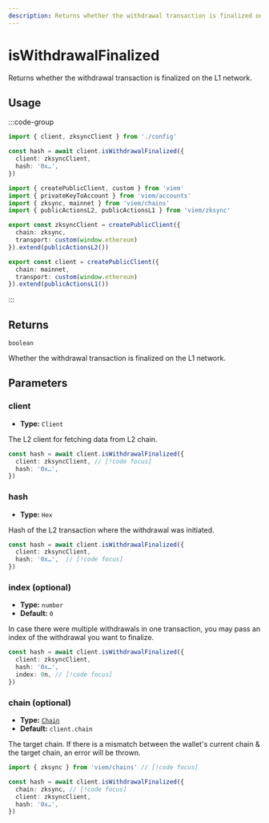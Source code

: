 ```yaml
---
description: Returns whether the withdrawal transaction is finalized on the L1 network.
---
```


# isWithdrawalFinalized

Returns whether the withdrawal transaction is finalized on the L1 network.

## Usage

:::code-group

```ts [example.ts]
import { client, zksyncClient } from './config'

const hash = await client.isWithdrawalFinalized({
  client: zksyncClient,
  hash: '0x…',
})
```

```ts [config.ts]
import { createPublicClient, custom } from 'viem'
import { privateKeyToAccount } from 'viem/accounts'
import { zksync, mainnet } from 'viem/chains'
import { publicActionsL2, publicActionsL1 } from 'viem/zksync'

export const zksyncClient = createPublicClient({
  chain: zksync,
  transport: custom(window.ethereum)
}).extend(publicActionsL2())

export const client = createPublicClient({
  chain: mainnet,
  transport: custom(window.ethereum)
}).extend(publicActionsL1())
```

:::


## Returns

`boolean`

Whether the withdrawal transaction is finalized on the L1 network.

## Parameters

### client

- **Type:** `Client`

The L2 client for fetching data from L2 chain.

```ts
const hash = await client.isWithdrawalFinalized({
  client: zksyncClient, // [!code focus]
  hash: '0x…',
})
```

### hash 

- **Type:** `Hex`

Hash of the L2 transaction where the withdrawal was initiated.

```ts
const hash = await client.isWithdrawalFinalized({
  client: zksyncClient,
  hash: '0x…',  // [!code focus]
})
```

### index (optional)

- **Type:** `number`
- **Default:** `0`

In case there were multiple withdrawals in one transaction, you may pass an index of the
withdrawal you want to finalize.

```ts
const hash = await client.isWithdrawalFinalized({
  client: zksyncClient,
  hash: '0x…',
  index: 0n, // [!code focus]
})
```

### chain (optional)

- **Type:** [`Chain`](/docs/glossary/types#chain)
- **Default:** `client.chain`

The target chain. If there is a mismatch between the wallet's current chain & the target chain, an error will be thrown.

```ts
import { zksync } from 'viem/chains' // [!code focus]

const hash = await client.isWithdrawalFinalized({
  chain: zksync, // [!code focus]
  client: zksyncClient,
  hash: '0x…',
})
```